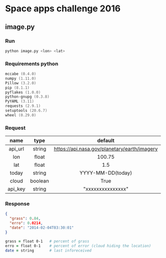 # Space apps challenge 2016

## image.py
### Run
```zsh
python image.py <lon> <lat>
```

### Requirements python
```zsh
mccabe (0.4.0)
numpy (1.11.0)
Pillow (3.2.0)
pip (8.1.1)
pyflakes (1.0.0)
python-gnupg (0.3.8)
PyYAML (3.11)
requests (2.9.1)
setuptools (20.6.7)
wheel (0.29.0)
```
### Request
| name  | type  | default  |  needed  |
|:-:|:-:|:-:|:-:|
| api_url  | string  | https://api.nasa.gov/planetary/earth/imagery  | no  |
| lon  | float  | 100.75  | yes  |
| lat  | float  | 1.5  | yes  |
| today | string  | YYYY-MM-DD(today)  | no  |
| cloud  | boolean  | True  |  no |
| api_key  | string  | "xxxxxxxxxxxxxxx"  |  no |

### Response
```json
{
  "grass": 0.84,
  "erro": 0.0214,
  "date": "2014-02-04T03:30:01"
}
```
```zsh
grass = float 0-1   # percent of grass
erro = float 0-1    # percent of error (cloud hiding the location)
date = string       # last inforeceived
```
